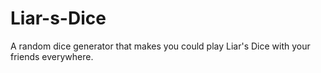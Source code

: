 # Liar-s-Dice
A random dice generator that makes you could play Liar's Dice with your friends everywhere.
